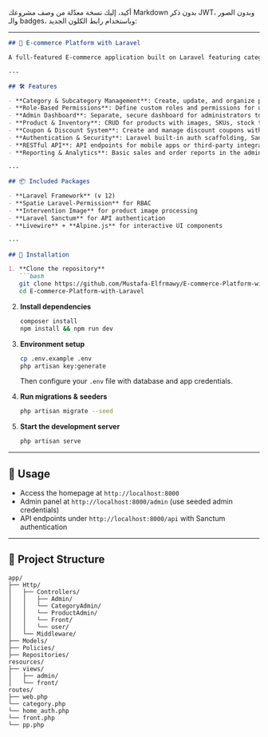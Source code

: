 أكيد، إليك نسخة معدّلة من وصف مشروعك Markdown بدون ذكر JWT، وبدون الصور والـ badges، وباستخدام رابط الكلون الجديد:

---

````markdown
## 🚀 E-commerce Platform with Laravel

A full-featured E-commerce application built on Laravel featuring category and subcategory management, role-based permissions, and a dedicated admin dashboard for site administration.

---

## 🛠️ Features

- **Category & Subcategory Management**: Create, update, and organize product categories and subcategories.
- **Role-Based Permissions**: Define custom roles and permissions for users and admins using Laravel Gates and Policies.
- **Admin Dashboard**: Separate, secure dashboard for administrators to manage products, orders, users, and settings.
- **Product & Inventory**: CRUD for products with images, SKUs, stock tracking, and status flags.
- **Coupon & Discount System**: Create and manage discount coupons with usage limits and expiration dates.
- **Authentication & Security**: Laravel built-in auth scaffolding, Sanctum authentication for APIs, CSRF protection, and HttpOnly cookies.
- **RESTful API**: API endpoints for mobile apps or third-party integrations.
- **Reporting & Analytics**: Basic sales and order reports in the admin panel.

---

## 📦 Included Packages

- **Laravel Framework** (v 12)
- **Spatie Laravel-Permission** for RBAC
- **Intervention Image** for product image processing
- **Laravel Sanctum** for API authentication
- **Livewire** + **Alpine.js** for interactive UI components

---

## 🔧 Installation

1. **Clone the repository**
   ```bash
   git clone https://github.com/Mustafa-Elfrmawy/E-commerce-Platform-with-Laravel.git
   cd E-commerce-Platform-with-Laravel
````

2. **Install dependencies**

   ```bash
   composer install
   npm install && npm run dev
   ```

3. **Environment setup**

   ```bash
   cp .env.example .env
   php artisan key:generate
   ```

   Then configure your `.env` file with database and app credentials.

4. **Run migrations & seeders**

   ```bash
   php artisan migrate --seed
   ```

5. **Start the development server**

   ```bash
   php artisan serve
   ```

---

## 📝 Usage

* Access the homepage at `http://localhost:8000`
* Admin panel at `http://localhost:8000/admin` (use seeded admin credentials)
* API endpoints under `http://localhost:8000/api` with Sanctum authentication

---

## 📂 Project Structure

```text
app/
├── Http/
│   ├── Controllers/
│   │   ├── Admin/
│   │   └── CategoryAdmin/
│   │   └── ProductAdmin/
│   │   └── Front/
│   │   └── user/
│   └── Middleware/
├── Models/
├── Policies/
├── Repositories/
resources/
├── views/
│   ├── admin/
│   └── front/
routes/
├── web.php
└── category.php
└── home_auth.php
└── front.php
└── pp.php
